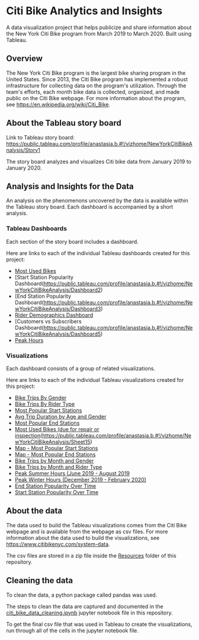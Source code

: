 # Citi Bike Analytics and Insights

A data visualization project that helps publicize and share information about the New York Citi Bike program from March 2019 to March 2020. Built using Tableau.

## Overview

The New York Citi Bike program is the largest bike sharing program in the United States. Since 2013, the Citi Bike program has implemented a robust infrastructure for collecting data on the program's utilization. Through the team's efforts, each month bike data is collected, organized, and made public on the Citi Bike webpage. For more information about the program, see <https://en.wikipedia.org/wiki/Citi_Bike>.

## About the Tableau story board

Link to Tableau story board: <https://public.tableau.com/profile/anastasia.b.#!/vizhome/NewYorkCitiBikeAnalysis/Story1>


The story board analyzes and visualizes Citi bike data from January 2019 to January 2020.

## Analysis and Insights for the Data

An analysis on the phenomenons uncovered by the data is available within the Tableau story board. Each dashboard is accompanied by a short analysis.

### Tableau Dashboards

Each section of the story board includes a dashboard.

Here are links to each of the individual Tableau dashboards created for this project:

* [Most Used Bikes](https://public.tableau.com/profile/anastasia.b.#!/vizhome/NewYorkCitiBikeAnalysis/Dashboard6)
* [Start Station Popularity Dashboard(https://public.tableau.com/profile/anastasia.b.#!/vizhome/NewYorkCitiBikeAnalysis/Dashboard2)
* [End Station Popularity Dashboard(https://public.tableau.com/profile/anastasia.b.#!/vizhome/NewYorkCitiBikeAnalysis/Dashboard3)
* [Rider Demographics Dashboard](https://public.tableau.com/profile/anastasia.b.#!/vizhome/NewYorkCitiBikeAnalysis/Dashboard1)
* [Customers vs Subscribers Dashboard(https://public.tableau.com/profile/anastasia.b.#!/vizhome/NewYorkCitiBikeAnalysis/Dashboard5)
* [Peak Hours ](https://public.tableau.com/profile/anastasia.b.#!/vizhome/NewYorkCitiBikeAnalysis/Dashboard4)
### Visualizations

Each dashboard consists of a group of related visualizations.

Here are links to each of the individual Tableau visualizations created for this project:

* [Bike Trips By Gender](https://public.tableau.com/profile/anastasia.b.#!/vizhome/NewYorkCitiBikeAnalysis/Sheet4)
* [Bike Trips By Rider Type](https://public.tableau.com/profile/anastasia.b.#!/vizhome/NewYorkCitiBikeAnalysis/Sheet7)
* [Most Popular Start Stations](https://public.tableau.com/profile/anastasia.b.#!/vizhome/NewYorkCitiBikeAnalysis/Sheet2)
* [Avg Trip Duration by Age and Gender](https://public.tableau.com/profile/anastasia.b.#!/vizhome/NewYorkCitiBikeAnalysis/Sheet5)
* [Most Popular End Stations](https://public.tableau.com/profile/anastasia.b.#!/vizhome/NewYorkCitiBikeAnalysis/Sheet9)
* [Most Used Bikes (due for repair or inspection](https://public.tableau.com/profile/anastasia.b.#!/vizhome/NewYorkCitiBikeAnalysis/Sheet14)(https://public.tableau.com/profile/anastasia.b.#!/vizhome/NewYorkCitiBikeAnalysis/Sheet15)
* [Map - Most Popular Start Stations](https://public.tableau.com/profile/anastasia.b.#!/vizhome/NewYorkCitiBikeAnalysis/Sheet3)
* [Map - Most Popular End Stations](https://public.tableau.com/profile/anastasia.b.#!/vizhome/NewYorkCitiBikeAnalysis/Sheet10)
* [Bike Trips by Month and Gender](https://public.tableau.com/profile/anastasia.b.#!/vizhome/NewYorkCitiBikeAnalysis/Sheet6)
* [Bike Trips by Month and Rider Type](https://public.tableau.com/profile/anastasia.b.#!/vizhome/NewYorkCitiBikeAnalysis/Sheet13)
* [Peak Summer Hours (June 2019 - August 2019](https://public.tableau.com/profile/anastasia.b.#!/vizhome/NewYorkCitiBikeAnalysis/Sheet12)
* [Peak Winter Hours (December 2019 - February 2020)](https://public.tableau.com/profile/anastasia.b.#!/vizhome/NewYorkCitiBikeAnalysis/Sheet11)
* [End Station Popularity Over Time](https://public.tableau.com/profile/anastasia.b.#!/vizhome/NewYorkCitiBikeAnalysis/Sheet8)
* [Start Station Popularity Over Time](https://public.tableau.com/profile/anastasia.b.#!/vizhome/NewYorkCitiBikeAnalysis/Sheet1)

## About the data

The data used to build the Tableau visualizations comes from the Citi Bike webpage and is available from the webpage as csv files. For more information about the data used to build the visualizations, see <https://www.citibikenyc.com/system-data>.

The csv files are stored in a zip file inside the [Resources](./Resources) folder of this repository.

## Cleaning the data

To clean the data, a python package called pandas was used.

The steps to clean the data are captured and documented in the [citi_bike_data_cleaning.ipynb](./citi_bike_data_cleaning.ipynb) jupyter notebook file in this repository.

To get the final csv file that was used in Tableau to create the visualizations, run through all of the cells in the jupyter notebook file.
